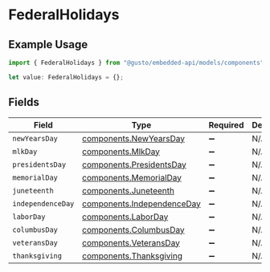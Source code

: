 # FederalHolidays

## Example Usage

```typescript
import { FederalHolidays } from "@gusto/embedded-api/models/components";

let value: FederalHolidays = {};
```

## Fields

| Field                                                                    | Type                                                                     | Required                                                                 | Description                                                              |
| ------------------------------------------------------------------------ | ------------------------------------------------------------------------ | ------------------------------------------------------------------------ | ------------------------------------------------------------------------ |
| `newYearsDay`                                                            | [components.NewYearsDay](../../models/components/newyearsday.md)         | :heavy_minus_sign:                                                       | N/A                                                                      |
| `mlkDay`                                                                 | [components.MlkDay](../../models/components/mlkday.md)                   | :heavy_minus_sign:                                                       | N/A                                                                      |
| `presidentsDay`                                                          | [components.PresidentsDay](../../models/components/presidentsday.md)     | :heavy_minus_sign:                                                       | N/A                                                                      |
| `memorialDay`                                                            | [components.MemorialDay](../../models/components/memorialday.md)         | :heavy_minus_sign:                                                       | N/A                                                                      |
| `juneteenth`                                                             | [components.Juneteenth](../../models/components/juneteenth.md)           | :heavy_minus_sign:                                                       | N/A                                                                      |
| `independenceDay`                                                        | [components.IndependenceDay](../../models/components/independenceday.md) | :heavy_minus_sign:                                                       | N/A                                                                      |
| `laborDay`                                                               | [components.LaborDay](../../models/components/laborday.md)               | :heavy_minus_sign:                                                       | N/A                                                                      |
| `columbusDay`                                                            | [components.ColumbusDay](../../models/components/columbusday.md)         | :heavy_minus_sign:                                                       | N/A                                                                      |
| `veteransDay`                                                            | [components.VeteransDay](../../models/components/veteransday.md)         | :heavy_minus_sign:                                                       | N/A                                                                      |
| `thanksgiving`                                                           | [components.Thanksgiving](../../models/components/thanksgiving.md)       | :heavy_minus_sign:                                                       | N/A                                                                      |
